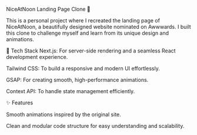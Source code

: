 NiceAtNoon Landing Page Clone 🌟

This is a personal project where I recreated the landing page of NiceAtNoon, a beautifully designed website nominated on Awwwards. I built this clone to challenge myself and learn from its unique design and animations.

🚀 Tech Stack
Next.js: For server-side rendering and a seamless React development experience.

Tailwind CSS: To build a responsive and modern UI effortlessly.

GSAP: For creating smooth, high-performance animations.

Context API: To handle state management efficiently.

✨ Features

Smooth animations inspired by the original site.

Clean and modular code structure for easy understanding and scalability.
